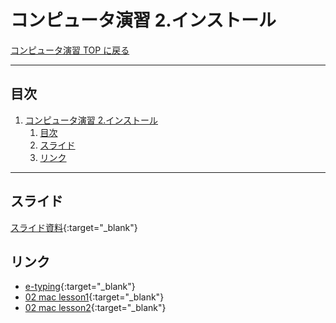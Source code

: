 # コンピュータ演習 2.インストール

[コンピュータ演習 TOP に戻る](./index.md)

---

## 目次

1. [コンピュータ演習 2.インストール](#コンピュータ演習-2インストール)
   1. [目次](#目次)
   2. [スライド](#スライド)
   3. [リンク](#リンク)


---

## スライド

[スライド資料](./cp_02slide.pdf){:target="_blank"}

## リンク
- [e-typing](https://www.e-typing.ne.jp/){:target="_blank"}
- [02 mac lesson1](https://www.youtube.com/watch?v=zwrc9RXhsv4){:target="_blank"}
- [02 mac lesson2](https://www.youtube.com/watch?v=kySiPjwYvQw){:target="_blank"}
